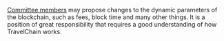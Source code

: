 [Committee members](introduction/committee) may propose changes to the dynamic parameters of the blockchain, such as fees, block time and many other things. It is a position of great responsibility that requires a good understanding of how TravelChain works.